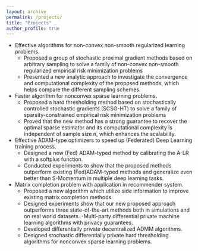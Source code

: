 ```yaml
---
layout: archive
permalink: /projects/
title: "Projects"
author_profile: true
---
```


- Effective algorithms for non-convex non-smooth regularized learning problems. 
  - Proposed a group of stochastic proximal gradient methods based on arbitrary sampling to solve a family of non-convex non-smooth regularized empirical risk minimization problems
  - Presented a new analytic approach to investigate the convergence and computational complexity of the proposed methods, which helps compare the different sampling schemes.
- Faster algorithm for nonconvex sparse learning problems. 
  - Proposed a hard thresholding method based on stochastically controlled stochastic gradients (SCSG-HT) to solve a family of sparsity-constrained empirical risk minimization problems
  - Proved that the new method has a strong guarantee to recover the optimal sparse estimator and its computational complexity is independent of sample size n, which enhances the scalability.
- Effective ADAM-type optimizers to speed up (Federated) Deep Learning training process.
  - Designed a new (Fed) ADAM-typed method by calibrating the A-LR with a softplus function.
  - Conducted experiments to show that the proposed methods outperform existing (Fed)ADAM-typed methods and generalize even better than S-Momentum in multiple deep learning tasks. 
- Matrix completion problem with application in recommender system.
  - Proposed a new algorithm which utilize side information to improve existing matrix completion methods
  - Designed experiments show that our new proposed approach outperforms three state-of-the-art methods both in simulations and on real world datasets.
-Multi-party differential private machine learning algorithms with privacy guarantees.
  - Developed differentially private decentralized ADMM algorithms. 
  - Designed stochastic differentially private hard thresholding algorithms for nonconvex sparse learning problems.
